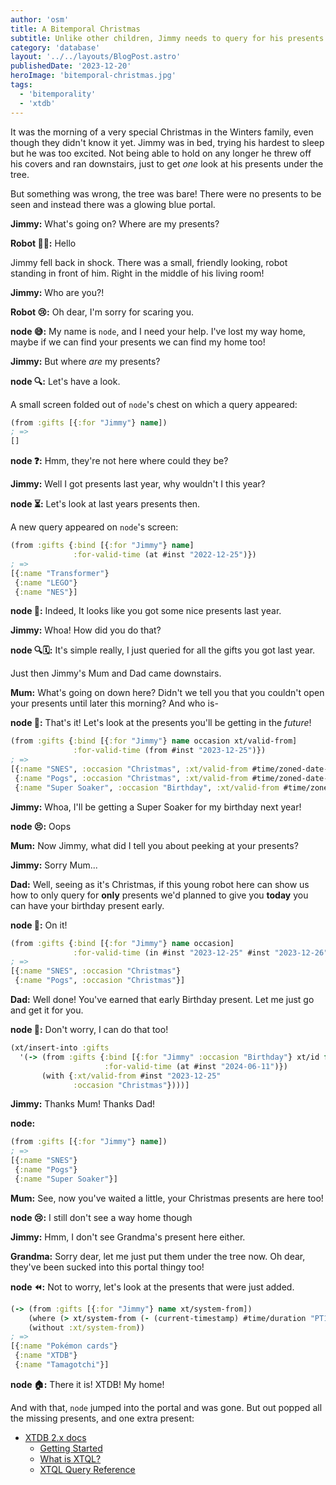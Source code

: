 ```yaml
---
author: 'osm'
title: A Bitemporal Christmas
subtitle: Unlike other children, Jimmy needs to query for his presents.
category: 'database'
layout: '../../layouts/BlogPost.astro'
publishedDate: '2023-12-20'
heroImage: 'bitemporal-christmas.jpg'
tags:
  - 'bitemporality'
  - 'xtdb'
---
```


It was the morning of a very special Christmas in the Winters family, even though they didn't know it yet.
Jimmy was in bed, trying his hardest to sleep but he was too excited.
Not being able to hold on any longer he threw off his covers and ran downstairs, just to get *one* look at his presents under the tree.

But something was wrong, the tree was bare!
There were no presents to be seen and instead there was a glowing blue portal.

**Jimmy:** What's going on? Where are my presents?

**Robot 👋🤖:** Hello

Jimmy fell back in shock.
There was a small, friendly looking, robot standing in front of him.
Right in the middle of his living room!

**Jimmy:** Who are you?!

**Robot 😢:** Oh dear, I'm sorry for scaring you.

**node 😅:** My name is `node`, and I need your help. I've lost my way home, maybe if we can find your presents we can find my home too!

**Jimmy:** But where _are_ my presents?

**node 🔍:** Let's have a look.

A small screen folded out of `node`'s chest on which a query appeared:

```clojure
(from :gifts [{:for "Jimmy"} name])
; =>
[]
```

**node ❓:** Hmm, they're not here where could they be?

**Jimmy:** Well I got presents last year, why wouldn't I this year?

**node ⏳:** Let's look at last years presents then.

A new query appeared on `node`'s screen:

```clojure
(from :gifts {:bind [{:for "Jimmy"} name]
              :for-valid-time (at #inst "2022-12-25")})
; =>
[{:name "Transformer"}
 {:name "LEGO"}
 {:name "NES"}]
```

**node 🎁:** Indeed, It looks like you got some nice presents last year.

**Jimmy:** Whoa! How did you do that?

**node 🔍🗓:** It's simple really, I just queried for all the gifts you got last year.

Just then Jimmy's Mum and Dad came downstairs.

**Mum:** What's going on down here? Didn't we tell you that you couldn't open your presents until later this morning? And who is-

**node 🔮:** That's it! Let's look at the presents you'll be getting in the *future*!

```clojure
(from :gifts {:bind [{:for "Jimmy"} name occasion xt/valid-from]
              :for-valid-time (from #inst "2023-12-25")})
; =>
[{:name "SNES", :occasion "Christmas", :xt/valid-from #time/zoned-date-time "2023-12-25T10:00Z[UTC]"}
 {:name "Pogs", :occasion "Christmas", :xt/valid-from #time/zoned-date-time "2023-12-25T10:00Z[UTC]"}
 {:name "Super Soaker", :occasion "Birthday", :xt/valid-from #time/zoned-date-time "2024-06-11T00:00Z[UTC]"}]
```

**Jimmy:** Whoa, I'll be getting a Super Soaker for my birthday next year!

**node 😣:** Oops

**Mum:** Now Jimmy, what did I tell you about peeking at your presents?

**Jimmy:** Sorry Mum...

**Dad:** Well, seeing as it's Christmas, if this young robot here can show us how to only query for **only** presents we'd planned to give you **today** you can have your birthday present early.

**node 🫡:** On it!

```clojure
(from :gifts {:bind [{:for "Jimmy"} name occasion]
              :for-valid-time (in #inst "2023-12-25" #inst "2023-12-26")})
; =>
[{:name "SNES", :occasion "Christmas"}
 {:name "Pogs", :occasion "Christmas"}]
```

**Dad:** Well done! You've earned that early Birthday present. Let me just go and get it for you.

**node 🤖:** Don't worry, I can do that too!

```clojure
(xt/insert-into :gifts
  '(-> (from :gifts {:bind [{:for "Jimmy" :occasion "Birthday"} xt/id for name]
                     :for-valid-time (at #inst "2024-06-11")})
       (with {:xt/valid-from #inst "2023-12-25"
              :occasion "Christmas"})))]
```

**Jimmy:** Thanks Mum! Thanks Dad!

**node:**
```clojure
(from :gifts [{:for "Jimmy"} name])
; =>
[{:name "SNES"}
 {:name "Pogs"}
 {:name "Super Soaker"}]
```

**Mum:** See, now you've waited a little, your Christmas presents are here too!

**node 😢:** I still don't see a way home though

**Jimmy:** Hmm, I don't see Grandma's present here either.

**Grandma:** Sorry dear, let me just put them under the tree now. Oh dear, they've been sucked into this portal thingy too!

**node ⏪:** Not to worry, let's look at the presents that were just added.

```clojure
(-> (from :gifts [{:for "Jimmy"} name xt/system-from])
    (where (> xt/system-from (- (current-timestamp) #time/duration "PT1H")))
    (without :xt/system-from))
; =>
[{:name "Pokémon cards"}
 {:name "XTDB"}
 {:name "Tamagotchi"}]
```

**node 🏠:** There it is! XTDB! My home!

And with that, `node` jumped into the portal and was gone.
But out popped all the missing presents, and one extra present:

<!-- TODO: Replace with link to video? -->
- [XTDB 2.x docs](https://docs.xtdb.com/)
  - [Getting Started](https://docs.xtdb.com/intro/getting-started.html#_connecting_from_clojure)
  - [What is XTQL?](https://docs.xtdb.com/intro/what-is-xtql.html)
  - [XTQL Query Reference](https://docs.xtdb.com/reference/main/xtql/queries.html)
